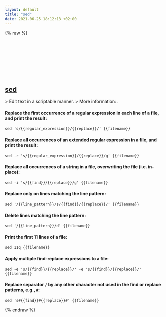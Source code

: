 ```yaml
---
layout: default
title: "sed"
date: 2021-06-25 18:12:13 +02:00
---
```

{% raw %}
<h2 id="sed">
  <a href="/en/common/sed.html">sed</a> <a href="#sed"><svg class="icon">
    <use href="/assets/images/unicode_sprite.svg#link" />
  </svg></a>
</h2>
> Edit text in a scriptable manner.
> More information: <https://man.archlinux.org/man/sed.1>.

#### Replace the first occurrence of a regular expression in each line of a file, and print the result:
```shell
sed 's/{{regular_expression}}/{{replace}}/' {{filename}}
```
#### Replace all occurrences of an extended regular expression in a file, and print the result:
```shell
sed -r 's/{{regular_expression}}/{{replace}}/g' {{filename}}
```
#### Replace all occurrences of a string in a file, overwriting the file (i.e. in-place):
```shell
sed -i 's/{{find}}/{{replace}}/g' {{filename}}
```
#### Replace only on lines matching the line pattern:
```shell
sed '/{{line_pattern}}/s/{{find}}/{{replace}}/' {{filename}}
```
#### Delete lines matching the line pattern:
```shell
sed '/{{line_pattern}}/d' {{filename}}
```
#### Print the first 11 lines of a file:
```shell
sed 11q {{filename}}
```
#### Apply multiple find-replace expressions to a file:
```shell
sed -e 's/{{find}}/{{replace}}/' -e 's/{{find}}/{{replace}}/' {{filename}}
```
#### Replace separator `/` by any other character not used in the find or replace patterns, e.g., `#`:
```shell
sed 's#{{find}}#{{replace}}#' {{filename}}
```
{% endraw %}